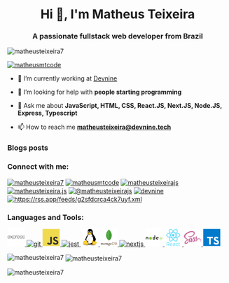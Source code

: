 <h1 align="center">Hi 👋, I'm Matheus Teixeira</h1>
<h3 align="center">A passionate fullstack web developer from Brazil</h3>

<p align="left"> <img src="https://komarev.com/ghpvc/?username=matheusteixeira7&label=Profile%20views&color=0e75b6&style=flat" alt="matheusteixeira7" /> </p>

<p align="left"> <a href="https://twitter.com/matheusmtcode" target="blank"><img src="https://img.shields.io/twitter/follow/matheusmtcode?logo=twitter&style=for-the-badge" alt="matheusmtcode" /></a> </p>

- 🔭 I’m currently working at [Devnine](https://devnine.tech)

- 🤝 I’m looking for help with **people starting programming**

- 💬 Ask me about **JavaScript, HTML, CSS, React.JS, Next.JS, Node.JS, Express, Typescript**

- 📫 How to reach me **matheusteixeira@devnine.tech**

### Blogs posts
<!-- BLOG-POST-LIST:START -->
<!-- BLOG-POST-LIST:END -->

<h3 align="left">Connect with me:</h3>
<p align="left">
<a href="https://dev.to/matheusteixeira7" target="blank"><img align="center" src="https://cdn.jsdelivr.net/npm/simple-icons@3.0.1/icons/dev-dot-to.svg" alt="matheusteixeira7" height="30" width="40" /></a>
<a href="https://twitter.com/matheusmtcode" target="blank"><img align="center" src="https://raw.githubusercontent.com/rahuldkjain/github-profile-readme-generator/master/src/images/icons/Social/twitter.svg" alt="matheusmtcode" height="30" width="40" /></a>
<a href="https://linkedin.com/in/matheusteixeirajs" target="blank"><img align="center" src="https://raw.githubusercontent.com/rahuldkjain/github-profile-readme-generator/master/src/images/icons/Social/linked-in-alt.svg" alt="matheusteixeirajs" height="30" width="40" /></a>
<a href="https://instagram.com/matheusteixeira.js" target="blank"><img align="center" src="https://raw.githubusercontent.com/rahuldkjain/github-profile-readme-generator/master/src/images/icons/Social/instagram.svg" alt="matheusteixeira.js" height="30" width="40" /></a>
<a href="https://medium.com/@matheusteixeirajs" target="blank"><img align="center" src="https://raw.githubusercontent.com/rahuldkjain/github-profile-readme-generator/master/src/images/icons/Social/medium.svg" alt="@matheusteixeirajs" height="30" width="40" /></a>
<a href="https://www.youtube.com/c/devnine" target="blank"><img align="center" src="https://raw.githubusercontent.com/rahuldkjain/github-profile-readme-generator/master/src/images/icons/Social/youtube.svg" alt="devnine" height="30" width="40" /></a>
<a href="/https://rss.app/feeds/g2sfdcrca4ck7uyf.xml" target="blank"><img align="center" src="https://raw.githubusercontent.com/rahuldkjain/github-profile-readme-generator/master/src/images/icons/Social/rss.svg" alt="https://rss.app/feeds/g2sfdcrca4ck7uyf.xml" height="30" width="40" /></a>
</p>

<h3 align="left">Languages and Tools:</h3>
<p align="left"> <a href="https://expressjs.com" target="_blank"> <img src="https://raw.githubusercontent.com/devicons/devicon/master/icons/express/express-original-wordmark.svg" alt="express" width="40" height="40"/> </a> <a href="https://git-scm.com/" target="_blank"> <img src="https://www.vectorlogo.zone/logos/git-scm/git-scm-icon.svg" alt="git" width="40" height="40"/> </a> <a href="https://developer.mozilla.org/en-US/docs/Web/JavaScript" target="_blank"> <img src="https://raw.githubusercontent.com/devicons/devicon/master/icons/javascript/javascript-original.svg" alt="javascript" width="40" height="40"/> </a> <a href="https://jestjs.io" target="_blank"> <img src="https://www.vectorlogo.zone/logos/jestjsio/jestjsio-icon.svg" alt="jest" width="40" height="40"/> </a> <a href="https://www.linux.org/" target="_blank"> <img src="https://raw.githubusercontent.com/devicons/devicon/master/icons/linux/linux-original.svg" alt="linux" width="40" height="40"/> </a> <a href="https://www.mongodb.com/" target="_blank"> <img src="https://raw.githubusercontent.com/devicons/devicon/master/icons/mongodb/mongodb-original-wordmark.svg" alt="mongodb" width="40" height="40"/> </a> <a href="https://nextjs.org/" target="_blank"> <img src="https://cdn.worldvectorlogo.com/logos/nextjs-3.svg" alt="nextjs" width="40" height="40"/> </a> <a href="https://nodejs.org" target="_blank"> <img src="https://raw.githubusercontent.com/devicons/devicon/master/icons/nodejs/nodejs-original-wordmark.svg" alt="nodejs" width="40" height="40"/> </a> <a href="https://reactjs.org/" target="_blank"> <img src="https://raw.githubusercontent.com/devicons/devicon/master/icons/react/react-original-wordmark.svg" alt="react" width="40" height="40"/> </a> <a href="https://sass-lang.com" target="_blank"> <img src="https://raw.githubusercontent.com/devicons/devicon/master/icons/sass/sass-original.svg" alt="sass" width="40" height="40"/> </a> <a href="https://www.typescriptlang.org/" target="_blank"> <img src="https://raw.githubusercontent.com/devicons/devicon/master/icons/typescript/typescript-original.svg" alt="typescript" width="40" height="40"/> </a> </p>

<p><img align="left" src="https://github-readme-stats.vercel.app/api/top-langs?username=matheusteixeira7&show_icons=true&locale=en&layout=compact" alt="matheusteixeira7" /></p>

<p>&nbsp;<img align="center" src="https://github-readme-stats.vercel.app/api?username=matheusteixeira7&show_icons=true&locale=en" alt="matheusteixeira7" /></p>

<p><img align="center" src="https://github-readme-streak-stats.herokuapp.com/?user=matheusteixeira7&" alt="matheusteixeira7" /></p>


